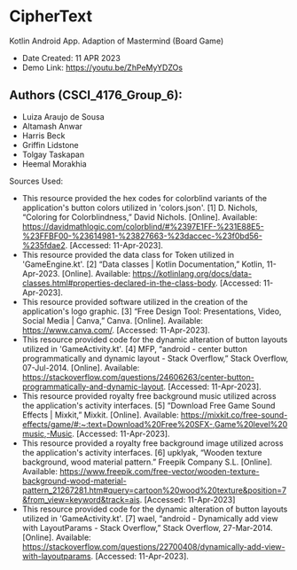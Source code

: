 # CipherText

Kotlin Android App. Adaption of Mastermind (Board Game)
- Date Created: 11 APR 2023
- Demo Link: https://youtu.be/ZhPeMyYDZOs

## Authors (CSCI_4176_Group_6):

- Luiza Araujo de Sousa
- Altamash Anwar
- Harris Beck
- Griffin Lidstone
- Tolgay Taskapan
- Heemal Morakhia

Sources Used:

- This resource provided the hex codes for colorblind variants of the application's button colors utilized in 'colors.json'.
[1] D. Nichols, “Coloring for Colorblindness,” David Nichols. [Online]. Available: https://davidmathlogic.com/colorblind/#%2397E1FF-%231E88E5-%23FFBF00-%23614981-%23827663-%23daccec-%23f0bd56-%235fdae2. [Accessed: 11-Apr-2023].
- This resource provided the data class for Token utilized in 'GameEngine.kt'.
[2] “Data classes | Kotlin Documentation,” Kotlin, 11-Apr-2023. [Online]. Available: https://kotlinlang.org/docs/data-classes.html#properties-declared-in-the-class-body. [Accessed: 11-Apr-2023].
- This resource provided software utilized in the creation of the application's logo graphic.
[3] “Free Design Tool: Presentations, Video, Social Media | Canva,” Canva. [Online]. Available: https://www.canva.com/. [Accessed: 11-Apr-2023].
- This resource provided code for the dynamic alteration of button layouts utilized in 'GameActivity.kt'.
[4] MFP, “android - center button programmatically and dynamic layout - Stack Overflow,” Stack Overflow, 07-Jul-2014. [Online]. Available: https://stackoverflow.com/questions/24606263/center-button-programmatically-and-dynamic-layout. [Accessed: 11-Apr-2023].
- This resource provided royalty free background music utilized across the application's activity interfaces.
[5] “Download Free Game Sound Effects | Mixkit,” Mixkit. [Online]. Available: https://mixkit.co/free-sound-effects/game/#:~:text=Download%20Free%20SFX-,Game%20level%20music,-Music. [Accessed: 11-Apr-2023].
- This resource provided a royalty free background image utilized across the application's activity interfaces.
[6] upklyak, “Wooden texture background, wood material pattern.” Freepik Company S.L. [Online]. Available: https://www.freepik.com/free-vector/wooden-texture-background-wood-material-pattern_21267281.htm#query=cartoon%20wood%20texture&position=7&from_view=keyword&track=ais. [Accessed: 11-Apr-2023]
- This resource provided code for the dynamic alteration of button layouts utilized in 'GameActivity.kt'.
[7] wael, “android - Dynamically add view with LayoutParams - Stack Overflow,” Stack Overflow, 27-Mar-2014. [Online]. Available: https://stackoverflow.com/questions/22700408/dynamically-add-view-with-layoutparams. [Accessed: 11-Apr-2023]. 
